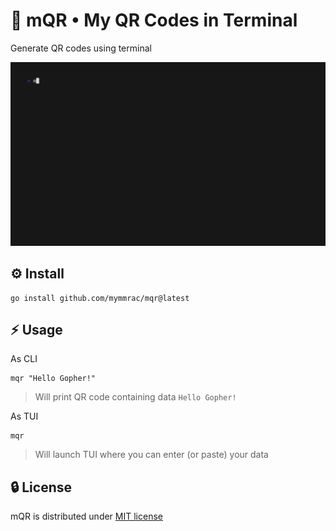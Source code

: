 # :white_square_button: mQR • My QR Codes in Terminal

Generate QR codes using terminal

<img src="docs/demo.gif" alt="mQR demo example">

## :gear: Install

```shell
go install github.com/mymmrac/mqr@latest
```

## :zap: Usage

As CLI

```shell
mqr "Hello Gopher!"
```

> Will print QR code containing data `Hello Gopher!`

As TUI

```shell
mqr
```

> Will launch TUI where you can enter (or paste) your data

## :lock: License

mQR is distributed under [MIT license](LICENSE)
